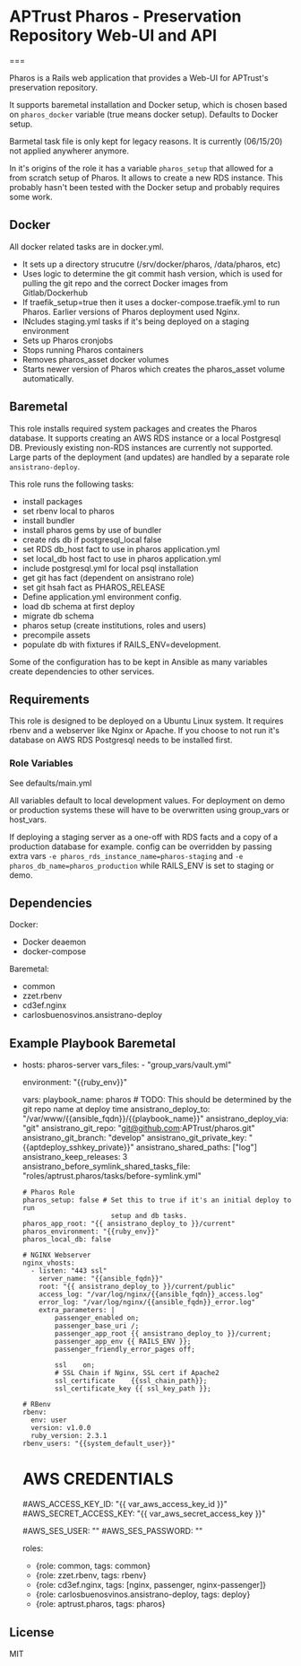 # APTrust Pharos - Preservation Repository Web-UI and API
===

Pharos is a Rails web application that provides a Web-UI for APTrust's
preservation repository.

It supports baremetal installation and Docker setup, which is chosen based on
`pharos_docker` variable (true means docker setup). Defaults to Docker setup.

Barmetal task file is only kept for legacy reasons. It is currently (06/15/20)
not applied anywherer anymore.

In it's origins of the role it has a variable `pharos_setup` that allowed  for
a from scratch setup of Pharos. It allows to create a new RDS instance. This
probably hasn't been tested with the Docker setup and probably requires some
work.

## Docker

All docker related tasks are in docker.yml.
- It sets up a directory strucutre (/srv/docker/pharos, /data/pharos, etc)
- Uses logic to determine the git commit hash version, which is used for pulling the git repo and the correct Docker images from Gitlab/Dockerhub
- If traefik_setup=true then it uses a docker-compose.traefik.yml to run Pharos. Earlier versions of Pharos deployment used Nginx.
- INcludes staging.yml tasks if it's being deployed on a staging environment
- Sets up Pharos cronjobs
- Stops running Pharos containers
- Removes pharos_asset docker volumes
- Starts newer version of Pharos which creates the pharos_asset
volume automatically.

## Baremetal
This role installs required system packages and creates the Pharos
database. It supports creating an AWS RDS instance or a local Postgresql DB.
Previously existing non-RDS instances are currently not supported. Large parts
of the deployment (and updates) are handled by a separate
role `ansistrano-deploy`.

This role runs the following tasks:
- install packages
- set rbenv local to pharos
- install bundler
- install pharos gems by use of bundler
- create rds db if postgresql_local false
- set RDS db_host fact to use in pharos application.yml
- set local_db host fact to use in pharos application.yml
- include postgresql.yml for local psql installation
- get git has fact (dependent on ansistrano role)
- set git hsah fact as PHAROS_RELEASE
- Define application.yml environment config.
- load db schema at first deploy
- migrate db schema
- pharos setup (create institutions, roles and users)
- precompile assets
- populate db with fixtures if RAILS_ENV=development.


Some of the configuration has to be kept in Ansible as many variables create
dependencies to other services.


## Requirements
This role is designed to be deployed on a Ubuntu Linux system.
It requires rbenv and a webserver like Nginx or Apache. If you choose to not
run it's database on AWS RDS Postgresql needs to be installed first.

### Role Variables

See defaults/main.yml

All variables default to local development values. For deployment on demo
or production systems these will have to be overwritten using group_vars
or host_vars.

If deploying a staging server as a one-off with RDS facts and a copy of a
production database for example. config can be overridden by passing
extra vars `-e pharos_rds_instance_name=pharos-staging` and
 `-e pharos_db_name=pharos_production` while RAILS_ENV is set to staging or demo.

Dependencies
------------

Docker:
- Docker deaemon
- docker-compose

Baremetal:
- common
- zzet.rbenv
- cd3ef.nginx
- carlosbuenosvinos.ansistrano-deploy

Example Playbook Baremetal
----------------
-   hosts: pharos-server
    vars_files:
        - "group_vars/vault.yml"

    environment: "{{ruby_env}}"

    vars:
        playbook_name: pharos
        # TODO: This should be determined by the git repo name at deploy time
        ansistrano_deploy_to: "/var/www/{{ansible_fqdn}}/{{playbook_name}}"
        ansistrano_deploy_via: "git"
        ansistrano_git_repo: "git@github.com:APTrust/pharos.git"
        ansistrano_git_branch: "develop"
        ansistrano_git_private_key: "{{aptdeploy_sshkey_private}}"
        ansistrano_shared_paths: ["log"]
        ansistrano_keep_releases: 3
        ansistrano_before_symlink_shared_tasks_file: "roles/aptrust.pharos/tasks/before-symlink.yml"

        # Pharos Role
        pharos_setup: false # Set this to true if it's an initial deploy to run
                              setup and db tasks.
        pharos_app_root: "{{ ansistrano_deploy_to }}/current"
        pharos_environment: "{{ruby_env}}"
        pharos_local_db: false

        # NGINX Webserver
        nginx_vhosts:
          - listen: "443 ssl"
            server_name: "{{ansible_fqdn}}"
            root: "{{ ansistrano_deploy_to }}/current/public"
            access_log: "/var/log/nginx/{{ansible_fqdn}}_access.log"
            error_log: "/var/log/nginx/{{ansible_fqdn}}_error.log"
            extra_parameters: |
                passenger_enabled on;
                passenger_base_uri /;
                passenger_app_root {{ ansistrano_deploy_to }}/current;
                passenger_app_env {{ RAILS_ENV }};
                passenger_friendly_error_pages off;

                ssl    on;
                # SSL Chain if Nginx, SSL cert if Apache2
                ssl_certificate    {{ssl_chain_path}};
                ssl_certificate_key {{ ssl_key_path }};

        # RBenv
        rbenv:
          env: user
          version: v1.0.0
          ruby_version: 2.3.1
        rbenv_users: "{{system_default_user}}"

    # AWS CREDENTIALS
    #AWS_ACCESS_KEY_ID: "{{ var_aws_access_key_id }}"
    #AWS_SECRET_ACCESS_KEY: "{{ var_aws_secret_access_key }}"

    #AWS_SES_USER: ""
    #AWS_SES_PASSWORD: ""

    roles:
      - {role: common, tags: common}
      - {role: zzet.rbenv, tags: rbenv}
      - {role: cd3ef.nginx, tags: [nginx, passenger, nginx-passenger]}
      - {role: carlosbuenosvinos.ansistrano-deploy, tags: deploy}
      - {role: aptrust.pharos, tags: pharos}

License
-------

MIT
